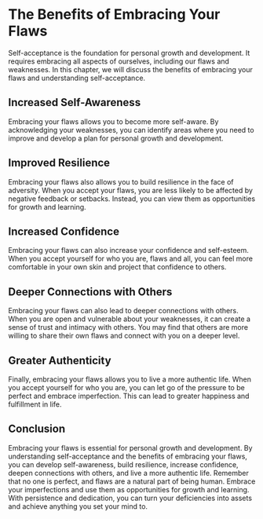 The Benefits of Embracing Your Flaws
==============================================================================

Self-acceptance is the foundation for personal growth and development. It requires embracing all aspects of ourselves, including our flaws and weaknesses. In this chapter, we will discuss the benefits of embracing your flaws and understanding self-acceptance.

Increased Self-Awareness
------------------------

Embracing your flaws allows you to become more self-aware. By acknowledging your weaknesses, you can identify areas where you need to improve and develop a plan for personal growth and development.

Improved Resilience
-------------------

Embracing your flaws also allows you to build resilience in the face of adversity. When you accept your flaws, you are less likely to be affected by negative feedback or setbacks. Instead, you can view them as opportunities for growth and learning.

Increased Confidence
--------------------

Embracing your flaws can also increase your confidence and self-esteem. When you accept yourself for who you are, flaws and all, you can feel more comfortable in your own skin and project that confidence to others.

Deeper Connections with Others
------------------------------

Embracing your flaws can also lead to deeper connections with others. When you are open and vulnerable about your weaknesses, it can create a sense of trust and intimacy with others. You may find that others are more willing to share their own flaws and connect with you on a deeper level.

Greater Authenticity
--------------------

Finally, embracing your flaws allows you to live a more authentic life. When you accept yourself for who you are, you can let go of the pressure to be perfect and embrace imperfection. This can lead to greater happiness and fulfillment in life.

Conclusion
----------

Embracing your flaws is essential for personal growth and development. By understanding self-acceptance and the benefits of embracing your flaws, you can develop self-awareness, build resilience, increase confidence, deepen connections with others, and live a more authentic life. Remember that no one is perfect, and flaws are a natural part of being human. Embrace your imperfections and use them as opportunities for growth and learning. With persistence and dedication, you can turn your deficiencies into assets and achieve anything you set your mind to.
